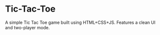 # Tic-Tac-Toe
A simple Tic Tac Toe game built using HTML+CSS+JS. Features a clean UI and two-player mode.
